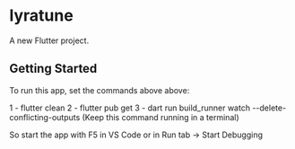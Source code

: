 # lyratune

A new Flutter project.

## Getting Started

To run this app, set the commands above above:

1 - flutter clean
2 - flutter pub get
3 - dart run build_runner watch --delete-conflicting-outputs  (Keep this command running in a terminal)

So start the app with F5 in VS Code or in Run tab -> Start Debugging